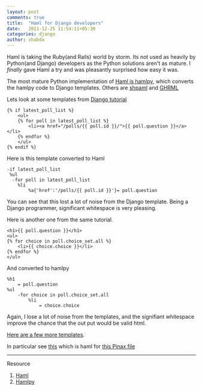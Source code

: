 ```yaml
---
layout: post
comments: true
title:  "Haml for Django developers"
date:   2011-12-25 11:54:11+05:30
categories: django
author: shabda
---
```

Haml is taking the Ruby(and Rails) world by storm. Its not used as heavily by Python(and Django) developers as the Python solutions aren't as mature. I *finally* gave Haml a try and was pleasantly surprised how easy it was.

The most mature Python implementation of [Haml is hamlpy](https://github.com/jessemiller/HamlPy), which converts the hamlpy code to Django templates.
Others are [shpaml](http://shpaml.webfactional.com/) and [GHRML](https://github.com/derdon/ghrml)


Lets look at some templates from [Django tutorial](https://docs.djangoproject.com/en/1.2/intro/tutorial03/)

    {% if latest_poll_list %}
        <ul>
        {% for poll in latest_poll_list %}
            <li><a href="/polls/{{ poll.id }}/">{{ poll.question }}</a></li>
        {% endfor %}
        </ul>
    {% endif %}


Here is this template converted to Haml

    -if latest_poll_list
     %ul
      -for poll in latest_poll_list
        %li
            %a{'href':'/polls/{{ poll.id }}'}= poll.question

You can see that this lost a lot of noise from the Django template. Being a Django programmer,
significant whitespace is very pleasing.

Here is another one from the same tutorial.

    <h1>{{ poll.question }}</h1>
    <ul>
    {% for choice in poll.choice_set.all %}
        <li>{{ choice.choice }}</li>
    {% endfor %}
    </ul>

And converted to hamlpy

    %h1
        = poll.question
    %ul
        -for choice in poll.choice_set.all
            %li
                = choice.choice



Again, I lose a lot of noise from the templates, and the signifiant whitespace improve the chance that the out put would be valid html.

[Here are a few more templates](https://github.com/shabda/django-haml-examples).

In particular see [this](https://github.com/shabda/django-haml-examples/blob/master/6.haml) which is haml for [this Pinax file](https://github.com/pinax/pinaxproject.com/blob/master/pinaxsite_project/templates/biblion/blog_base.html)

----
Resource

1. [Haml](http://haml-lang.com/)
2. [Hamlpy](https://github.com/jessemiller/HamlPy)


